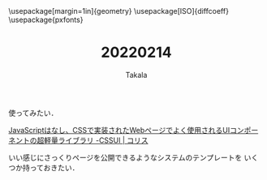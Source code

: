 ﻿---
title: 20220214
yesterday: 20220213
tomorrow: 20220215
days: 780
author: Takala
header-includes:
  - \usepackage[margin=1in]{geometry}
  - \usepackage[ISO]{diffcoeff}
  - \usepackage{pxfonts}
---


使ってみたい．

[JavaScriptはなし、CSSで実装されたWebページでよく使用されるUIコンポーネントの超軽量ライブラリ -CSSUI | コリス](https://coliss.com/articles/build-websites/operation/css/interactive-ui-components-in-pure-css.html)

いい感じにさっくりページを公開できるようなシステムのテンプレートを
いくつか持っておきたい．

